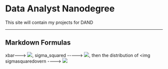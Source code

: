 # Data Analyst Nanodegree

This site will contain my projects for DAND

----
Markdown Formulas
----
xbar---> <img src="https://render.githubusercontent.com/render/math?math=\huge\bar{X}">,
sigma_squared -----> <img src="https://render.githubusercontent.com/render/math?math=\huge\sigma^{2}">, then the distribution of <img
sigmasquaredovern ----> <img src="https://render.githubusercontent.com/render/math?math=\huge\frac{\sigma^{2}}{n}">

